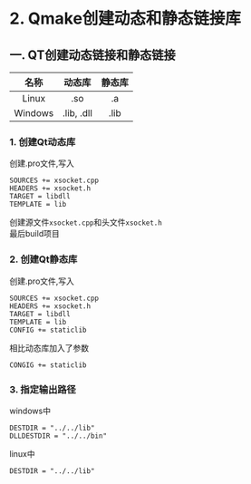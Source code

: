 # 2. Qmake创建动态和静态链接库

## 一. QT创建动态链接和静态链接
名称 | 动态库|静态库
:-: | :-: | :-:
Linux | .so | .a
Windows| .lib, .dll|.lib

### 1. 创建Qt动态库

创建.pro文件,写入
```
SOURCES += xsocket.cpp
HEADERS += xsocket.h
TARGET = libdll
TEMPLATE = lib
```
创建源文件`xsocket.cpp`和头文件`xsocket.h`\
最后build项目

### 2. 创建Qt静态库
创建.pro文件,写入
```
SOURCES += xsocket.cpp
HEADERS += xsocket.h
TARGET = libdll
TEMPLATE = lib  
CONFIG += staticlib
```
相比动态库加入了参数
```
CONGIG += staticlib
```

### 3. 指定输出路径
windows中
```
DESTDIR = "../../lib"
DLLDESTDIR = "../../bin"
```
linux中
```
DESTDIR = "../../lib"
```